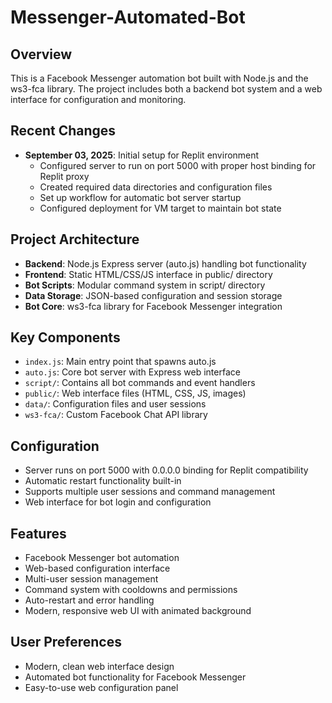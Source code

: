# Messenger-Automated-Bot

## Overview
This is a Facebook Messenger automation bot built with Node.js and the ws3-fca library. The project includes both a backend bot system and a web interface for configuration and monitoring.

## Recent Changes
- **September 03, 2025**: Initial setup for Replit environment
  - Configured server to run on port 5000 with proper host binding for Replit proxy
  - Created required data directories and configuration files
  - Set up workflow for automatic bot server startup
  - Configured deployment for VM target to maintain bot state

## Project Architecture
- **Backend**: Node.js Express server (auto.js) handling bot functionality
- **Frontend**: Static HTML/CSS/JS interface in public/ directory
- **Bot Scripts**: Modular command system in script/ directory
- **Data Storage**: JSON-based configuration and session storage
- **Bot Core**: ws3-fca library for Facebook Messenger integration

## Key Components
- `index.js`: Main entry point that spawns auto.js
- `auto.js`: Core bot server with Express web interface
- `script/`: Contains all bot commands and event handlers
- `public/`: Web interface files (HTML, CSS, JS, images)
- `data/`: Configuration files and user sessions
- `ws3-fca/`: Custom Facebook Chat API library

## Configuration
- Server runs on port 5000 with 0.0.0.0 binding for Replit compatibility
- Automatic restart functionality built-in
- Supports multiple user sessions and command management
- Web interface for bot login and configuration

## Features
- Facebook Messenger bot automation
- Web-based configuration interface
- Multi-user session management
- Command system with cooldowns and permissions
- Auto-restart and error handling
- Modern, responsive web UI with animated background

## User Preferences
- Modern, clean web interface design
- Automated bot functionality for Facebook Messenger
- Easy-to-use web configuration panel